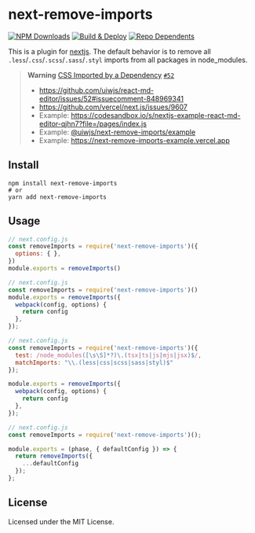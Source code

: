 next-remove-imports
===

[![NPM Downloads](https://img.shields.io/npm/dm/next-remove-imports.svg?style=flat)](https://www.npmjs.com/package/next-remove-imports) [![Build & Deploy](https://github.com/uiwjs/next-remove-imports/actions/workflows/ci.yml/badge.svg)](https://github.com/uiwjs/next-remove-imports/actions/workflows/ci.yml)
[![Repo Dependents](https://badgen.net/github/dependents-repo/uiwjs/next-remove-imports)](https://github.com/uiwjs/next-remove-imports/network/dependents)

This is a plugin for [nextjs](https://github.com/vercel/next.js). The default behavior is to remove all `.less`/`.css`/`.scss`/`.sass`/`.styl` imports from all packages in node_modules.

> **Warning**
> [CSS Imported by a Dependency](https://github.com/vercel/next.js/blob/master/errors/css-npm.md) [`#52`](https://github.com/uiwjs/react-md-editor/issues/52#issuecomment-848969341)
> - https://github.com/uiwjs/react-md-editor/issues/52#issuecomment-848969341
> - https://github.com/vercel/next.js/issues/9607
> - Example: https://codesandbox.io/s/nextjs-example-react-md-editor-qjhn7?file=/pages/index.js  
> - Example: [@uiwjs/next-remove-imports/example](https://github.com/uiwjs/next-remove-imports/tree/main/example)  
> - Example: https://next-remove-imports-example.vercel.app

## Install

```shell
npm install next-remove-imports
# or
yarn add next-remove-imports
```

## Usage

```js
// next.config.js
const removeImports = require('next-remove-imports')({
  options: { },
})
module.exports = removeImports()
```

```js
// next.config.js
const removeImports = require('next-remove-imports')()
module.exports = removeImports({
  webpack(config, options) {
    return config
  },
});
```

```js
// next.config.js
const removeImports = require('next-remove-imports')({
  test: /node_modules([\s\S]*?)\.(tsx|ts|js|mjs|jsx)$/,
  matchImports: "\\.(less|css|scss|sass|styl)$"
});

module.exports = removeImports({
  webpack(config, options) {
    return config
  },
});
```

```js
// next.config.js
const removeImports = require('next-remove-imports')();

module.exports = (phase, { defaultConfig }) => {
  return removeImports({
    ...defaultConfig
  });
};
```

## License

Licensed under the MIT License.
